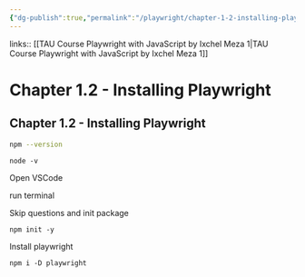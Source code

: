 ```yaml
---
{"dg-publish":true,"permalink":"/playwright/chapter-1-2-installing-playwright/","tags":["playwright"]}
---
```


links:: [[TAU Course Playwright with JavaScript by Ixchel Meza 1\|TAU Course Playwright with JavaScript by Ixchel Meza 1]]

# Chapter 1.2 - Installing Playwright

## Chapter 1.2 - Installing Playwright

```bash
npm --version
```

```
node -v
```

Open VSCode

run terminal

Skip questions and init package

```
npm init -y
```

Install playwright

```
npm i -D playwright 
```
